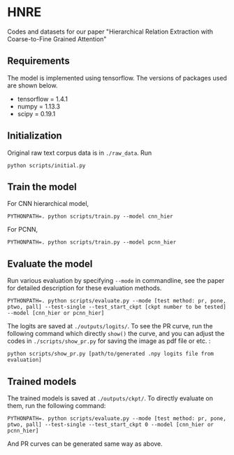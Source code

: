 # HNRE
Codes and datasets for our paper "Hierarchical Relation Extraction with Coarse-to-Fine Grained Attention"

## Requirements

The model is implemented using tensorflow. The versions of packages used are shown below.

* tensorflow = 1.4.1
* numpy = 1.13.3
* scipy = 0.19.1

## Initialization

Original raw text corpus data is in `./raw_data`. Run

    python scripts/initial.py

## Train the model
For CNN hierarchical model,
    
    PYTHONPATH=. python scripts/train.py --model cnn_hier

For PCNN,

    PYTHONPATH=. python scripts/train.py --model pcnn_hier

## Evaluate the model

Run various evaluation by specifying `--mode` in commandline, see the paper for detailed description for these evaluation methods.

    PYTHONPATH=. python scripts/evaluate.py --mode [test method: pr, pone, ptwo, pall] --test-single --test_start_ckpt [ckpt number to be tested] --model [cnn_hier or pcnn_hier]

The logits are saved at `./outputs/logits/`. To see the PR curve, run the following command which directly `show()` the curve, and you can adjust the codes in `./scripts/show_pr.py` for saving the image as pdf file or etc. :
    
    python scripts/show_pr.py [path/to/generated .npy logits file from evaluation]

## Trained models

The trained models is saved at `./outputs/ckpt/`. To directly evaluate on them, run the following command:

    PYTHONPATH=. python scripts/evaluate.py --mode [test method: pr, pone, ptwo, pall] --test-single --test_start_ckpt 0 --model [cnn_hier or pcnn_hier]

And PR curves can be generated same way as above.
